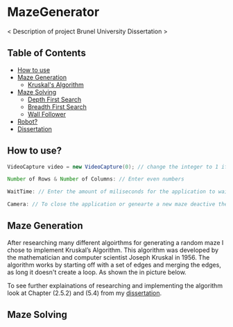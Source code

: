 # MazeGenerator
< Description of project Brunel University Dissertation >

## Table of Contents

* [How to use](#how-to-use?)
* [Maze Generation](#Maze-Generation)
  * [Kruskal's Algorithm](#kruskal's-Algorithm)
* [Maze Solving](#Maze-solving)
  * [Depth First Search](#importing)
  * [Breadth First Search](#html)
  * [Wall Follower](#json)
* [Robot?](#installation)
* [Dissertation](#dissertation)


## How to use?

```java
VideoCapture video = new VideoCapture(0); // change the integer to 1 if the webcam is plugged in via usb

Number of Rows & Number of Columns: // Enter even numbers 

WaitTime: // Enter the amount of miliseconds for the application to wait between each change

Camera: // To close the application or genearte a new maze deactive the camera
```

## Maze Generation

After researching many different algoirthms for generating a random maze I chose to implement Kruskal’s Algorithm. This algorithm was developed by the mathematician and computer scientist Joseph Kruskal in 1956. The algorithm works by starting off with a set of edges and merging the edges, as long it doesn't create a loop. As shown the in picture below. 

To see further explainations of researching and implementing the algorithm look at Chapter (2.5.2) and (5.4) from my [dissertation](#dissertation).

## Maze Solving
